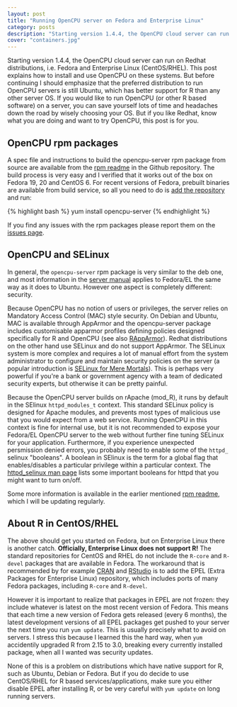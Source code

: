 ```yaml
---
layout: post
title: "Running OpenCPU server on Fedora and Enterprise Linux"
category: posts
description: "Starting version 1.4.4, the OpenCPU cloud server can run on Redhat distributions, i.e. Fedora and Enterprise Linux (CentOS/RHEL)."
cover: "containers.jpg"
---
```


Starting version 1.4.4, the OpenCPU cloud server can run on Redhat distributions, i.e. Fedora and Enterprise Linux (CentOS/RHEL). This post explains how to install and use OpenCPU on these systems. But before continuing I should emphasize that the preferred distribution to run OpenCPU servers is still Ubuntu, which has better support for R than any other server OS. If you would like to run OpenCPU (or other R based software) on a server, you can save yourself lots of time and headaches down the road by wisely choosing your OS. But if you like Redhat, know what you are doing and want to try OpenCPU, this post is for you.

## OpenCPU rpm packages

A spec file and instructions to build the opencpu-server rpm package from source are available from the [rpm readme](https://github.com/jeroenooms/opencpu-server/tree/master/rpm#readme) in the Github repository. The build process is very easy and I verified that it works out of the box on Fedora 19, 20 and CentOS 6. For recent versions of Fedora, prebuilt binaries are available from build service, so all you need to do is [add the repository](https://github.com/jeroenooms/opencpu-server/tree/master/rpm#readme) and run:

{% highlight bash %}
yum install opencpu-server
{% endhighlight %}

If you find any issues with the rpm packages please report them on the [issues page](https://github.com/jeroenooms/opencpu/issues).

## OpenCPU and SELinux

In general, the `opencpu-server` rpm package is very similar to the deb one, and most information in the [server manual](http://jeroenooms.github.com/opencpu-manual/opencpu-server.pdf) applies to Fedora/EL the same way as it does to Ubuntu. However one aspect is completely different: security.

Because OpenCPU has no notion of users or privileges, the server relies on Mandatory Access Control (MAC) style security. On Debian and Ubuntu, MAC is available through AppArmor and the opencpu-server package includes customisable apparmor profiles defining policies designed specifically for R and OpenCPU (see also [RAppArmor](http://www.jstatsoft.org/v55/i07/)). Redhat distributions on the other hand use SELinux and do not support AppArmor. The SELinux system is more complex and requires a lot of manual effort from the system administrator to configure and maintain security policies on the server (a popular introduction is [SELinux for Mere Mortals](http://www.redhat.com/resourcelibrary/videos/selinux-for-mere-mortals)). This is perhaps very powerful if you're a bank or government agency with a team of dedicated security experts, but otherwise it can be pretty painful.

Because the OpenCPU server builds on rApache (mod_R), it runs by default in the SElinux `httpd_modules_t` context. This standard SELinux policy is designed for Apache modules, and prevents most types of malicious use that you would expect from a web service. Running OpenCPU in this context is fine for internal use, but it is not recommended to expose your Fedora/EL OpenCPU server to the web without further fine tuning SELinux for your application. Furthermore, if you experience unexpected persmission denied errors, you probably need to enable some of the `httpd_` selinux "booleans". A boolean in SElinux is the term for a global flag that enables/disables a particular privilege within a particular context. The [httpd_selinux man page](http://linux.die.net/man/8/httpd_selinux) lists some important booleans for httpd that you might want to turn on/off.

Some more information is available in the earlier mentioned [rpm readme](https://github.com/jeroenooms/opencpu-server/tree/master/rpm#readme), which I will be updating regularly.

## About R in CentOS/RHEL

The above should get you started on Fedora, but on Enterprise Linux there is another catch. **Officially, Enterprise Linux does not support R!** The standard repositories for CentOS and RHEL do not include the `R-core` and `R-devel` packages that are available in Fedora. The workaround that is recommended by for example [CRAN](http://cran.r-project.org/bin/linux/redhat/README) and [RStudio](http://www.rstudio.com/products/rstudio/download-server/#tab1ff10494) is to add the EPEL (Extra Packages for Enterprise Linux) repository, which includes ports of many Fedora packages, including `R-core` and `R-devel`.

However it is important to realize that packages in EPEL are not frozen: they include whatever is latest on the most recent version of Fedora. This means that each time a new version of Fedora gets released (every 6 months), the latest development versions of all EPEL packages get pushed to your server the next time you run `yum update`. This is usually precisely what to avoid on servers. I stress this because I learned this the hard way, when `yum` accidentily upgraded R from 2.15 to 3.0, breaking every currently installed package, when all I wanted was security updates.

None of this is a problem on distributions which have native support for R, such as Ubuntu, Debian or Fedora. But if you do decide to use CentOS/RHEL for R based services/applications, make sure you either disable EPEL after installing R, or be very careful with `yum update` on long running servers.
